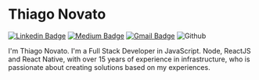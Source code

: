 # Thiago Novato
[![Linkedin Badge](https://img.shields.io/badge/-thiagonovato-blue?style=flat-square&logo=Linkedin&logoColor=white&link=https://www.linkedin.com/in/thiagonovato/)](https://www.linkedin.com/in/thiagonovato/) [![Medium Badge](https://img.shields.io/badge/-@thiagonovato-black?style=flat-square&labelColor=000000&logo=Medium&link=https://medium.com/@thiagonovato/)](https://medium.com/@thiagonovato/)
[![Gmail Badge](https://img.shields.io/badge/-thiagonovato@gmail.com-c14438?style=flat-square&logo=Gmail&logoColor=white&link=mailto:thiago@thiagonovato.com.br)](mailto:thiago@thiagonovato.com.br)
![Github](https://img.shields.io/badge/-thiagonovato-black?style=flat-square&logo=Github&logoColor=white&link=https://www.github.com/thiagonovato/)

I'm Thiago Novato. I'm a Full Stack Developer in JavaScript. Node, ReactJS and React Native, with over 15 years of experience in infrastructure, who is passionate about creating solutions based on my experiences. 
